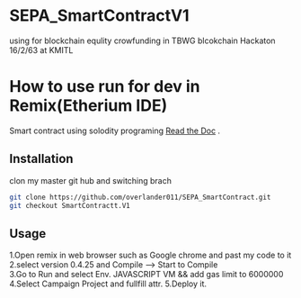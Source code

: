 # SEPA_SmartContractV1
using for blockchain equlity crowfunding in TBWG blcokchain Hackaton 16/2/63 at KMITL 
# How to use run for  dev in Remix(Etherium IDE)

Smart contract using solodity programing [Read the Doc](https://solidity.readthedocs.io/en/v0.6.2/) .

## Installation

clon my master git hub and switching brach
```bash
git clone https://github.com/overlander011/SEPA_SmartContract.git
git checkout SmartContractt.V1
```

## Usage
1.Open remix in web browser such as Google chrome and past my code to it 
2.select version 0.4.25 and Compile --> Start to Compile  
3.Go to Run and select Env. JAVASCRIPT VM && add gas limit to 6000000
4.Select Campaign Project and fullfill attr. 
5.Deploy it.

